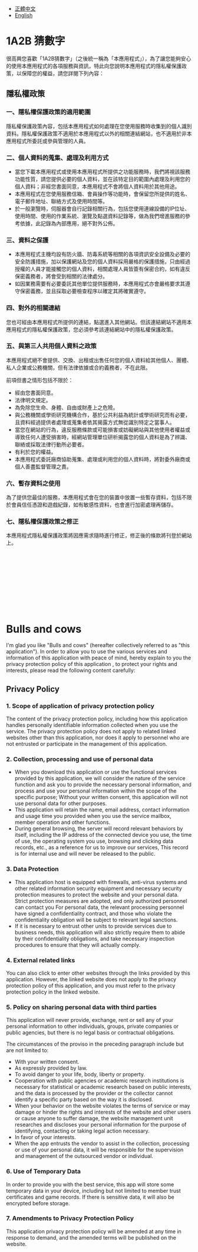 *   [正體中文](#1a2b-猜數字)
*   [English](#bulls-and-cows)

# 1A2B 猜數字

很高興您喜歡「1A2B猜數字」（之後統一稱為「本應用程式」），為了讓您能夠安心的使用本應用程式的各項服務與資訊，特此向您說明本應用程式的隱私權保護政策，以保障您的權益，請您詳閱下列內容：

## 隱私權政策

### 一、隱私權保護政策的適用範圍  

隱私權保護政策內容，包括本應用程式如何處理在您使用服務時收集到的個人識別資料。隱私權保護政策不適用於本應用程式以外的相關連結網站，也不適用於非本應用程式所委託或參與管理的人員。

### 二、個人資料的蒐集、處理及利用方式

*   當您下載本應用程式或使用本應用程式所提供之功能服務時，我們將視該服務功能性質，請您提供必要的個人資料，並在該特定目的範圍內處理及利用您的個人資料；非經您書面同意，本應用程式不會將個人資料用於其他用途。
*   本應用程式在您使用服務信箱、會員操作等功能時，會保留您所提供的姓名、電子郵件地址、聯絡方式及使用時間等。
*   於一般瀏覽時，伺服器會自行記錄相關行為，包括您使用連線設備的IP位址、使用時間、使用的作業系統、瀏覽及點選資料記錄等，做為我們增進服務的參考依據，此記錄為內部應用，絕不對外公佈。

### 三、資料之保護

*   本應用程式主機均設有防火牆、防毒系統等相關的各項資訊安全設備及必要的安全防護措施，加以保護網站及您的個人資料採用嚴格的保護措施，只由經過授權的人員才能接觸您的個人資料，相關處理人員皆簽有保密合約，如有違反保密義務者，將會受到相關的法律處分。
*   如因業務需要有必要委託其他單位提供服務時，本應用程式亦會嚴格要求其遵守保密義務，並且採取必要檢查程序以確定其將確實遵守。

### 四、對外的相關連結  

您也可經由本應用程式所提供的連結，點選進入其他網站。但該連結網站不適用本應用程式的隱私權保護政策，您必須參考該連結網站中的隱私權保護政策。

### 五、與第三人共用個人資料之政策

本應用程式絕不會提供、交換、出租或出售任何您的個人資料給其他個人、團體、私人企業或公務機關，但有法律依據或合約義務者，不在此限。

前項但書之情形包括不限於：

*   經由您書面同意。
*   法律明文規定。
*   為免除您生命、身體、自由或財產上之危險。
*   與公務機關或學術研究機構合作，基於公共利益為統計或學術研究而有必要，且資料經過提供者處理或蒐集者依其揭露方式無從識別特定之當事人。
*   當您在網站的行為，違反服務條款或可能損害或妨礙網站與其他使用者權益或導致任何人遭受損害時，經網站管理單位研析揭露您的個人資料是為了辨識、聯絡或採取法律行動所必要者。
*   有利於您的權益。
*   本應用程式委託廠商協助蒐集、處理或利用您的個人資料時，將對委外廠商或個人善盡監督管理之責。

### 六、暫存資料之使用  

為了提供您最佳的服務，本應用程式會在您的裝置中放置一些暫存資料，包括不限於會員信任憑證和遊戲紀錄，如有敏感性資料，也會進行加密處理再儲存。

### 七、隱私權保護政策之修正

本應用程式隱私權保護政策將因應需求隨時進行修正，修正後的條款將刊登於網站上。

<br/>
<br/>
<br/>
<br/>
<br/>
<br/>
<br/>
<br/>
<br/>

# Bulls and cows

I'm glad you like "Bulls and cows" (hereafter collectively referred to as "this application"). In order to allow you to use the various services and information of this application with peace of mind, hereby explain to you the privacy protection policy of this application , to protect your rights and interests, please read the following content carefully:

## Privacy Policy

### 1. Scope of application of privacy protection policy

The content of the privacy protection policy, including how this application handles personally identifiable information collected when you use the service. The privacy protection policy does not apply to related linked websites other than this application, nor does it apply to personnel who are not entrusted or participate in the management of this application.

### 2. Collection, processing and use of personal data

* When you download this application or use the functional services provided by this application, we will consider the nature of the service function and ask you to provide the necessary personal information, and process and use your personal information within the scope of the specific purpose; Without your written consent, this application will not use personal data for other purposes.
* This application will retain the name, email address, contact information and usage time you provided when you use the service mailbox, member operation and other functions.
* During general browsing, the server will record relevant behaviors by itself, including the IP address of the connected device you use, the time of use, the operating system you use, browsing and clicking data records, etc., as a reference for us to improve our services, This record is for internal use and will never be released to the public.

### 3. Data Protection

* This application host is equipped with firewalls, anti-virus systems and other related information security equipment and necessary security protection measures to protect the website and your personal data. Strict protection measures are adopted, and only authorized personnel can contact you For personal data, the relevant processing personnel have signed a confidentiality contract, and those who violate the confidentiality obligation will be subject to relevant legal sanctions.
* If it is necessary to entrust other units to provide services due to business needs, this application will also strictly require them to abide by their confidentiality obligations, and take necessary inspection procedures to ensure that they will actually comply.

### 4. External related links

You can also click to enter other websites through the links provided by this application. However, the linked website does not apply to the privacy protection policy of this application, and you must refer to the privacy protection policy in the linked website.

### 5. Policy on sharing personal data with third parties

This application will never provide, exchange, rent or sell any of your personal information to other individuals, groups, private companies or public agencies, but there is no legal basis or contractual obligations.

The circumstances of the proviso in the preceding paragraph include but are not limited to:

* With your written consent.
* As expressly provided by law.
* To avoid danger to your life, body, liberty or property.
* Cooperation with public agencies or academic research institutions is necessary for statistical or academic research based on public interests, and the data is processed by the provider or the collector cannot identify a specific party based on the way it is disclosed.
* When your behavior on the website violates the terms of service or may damage or hinder the rights and interests of the website and other users or cause anyone to suffer damage, the website management unit researches and discloses your personal information for the purpose of identifying, contacting or taking legal action necessary.
* In favor of your interests.
* When the app entrusts the vendor to assist in the collection, processing or use of your personal data, it will be responsible for the supervision and management of the outsourced vendor or individual.

### 6. Use of Temporary Data

In order to provide you with the best service, this app will store some temporary data in your device, including but not limited to member trust certificates and game records. If there is sensitive data, it will also be encrypted before storage.

### 7. Amendments to Privacy Protection Policy

This application privacy protection policy will be amended at any time in response to demand, and the amended terms will be published on the website.

<br/>
<br/>
<br/>
<br/>
<br/>
<br/>
<br/>
<br/>
<br/>